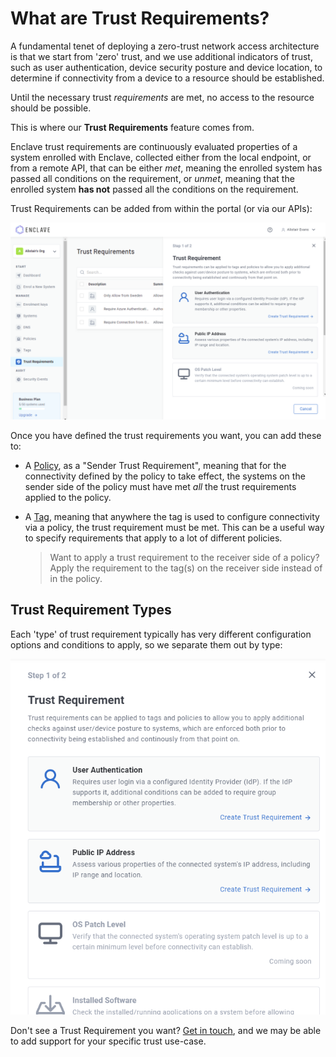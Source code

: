 # What are Trust Requirements?

A fundamental tenet of deploying a zero-trust network access architecture is that we start from 'zero' trust, and we use additional indicators of trust, such as user authentication, device security posture and device location, to determine if connectivity from a device to a resource should be established.

Until the necessary trust *requirements* are met, no access to the resource should be possible.

This is where our **Trust Requirements** feature comes from.

Enclave trust requirements are continuously evaluated properties of a system enrolled with Enclave, collected either from the local endpoint, or from a remote API, that can be either *met*, meaning the enrolled system has passed all conditions on the requirement, or *unmet*, meaning that the enrolled system **has not** passed all the conditions on the requirement.

Trust Requirements can be added from within the portal (or via our APIs):

![Adding a Trust Requirement](images/index-trust-requirements-screen.png)

Once you have defined the trust requirements you want, you can add these to:

- A [Policy](../policy.md), as a "Sender Trust Requirement", meaning that for the connectivity defined by the policy to take effect, the systems on the sender side of the policy must have met *all* the trust requirements applied to the policy. 

- A [Tag](../tags.md), meaning that anywhere the tag is used to configure connectivity via a policy, the trust requirement must be met. This can be a useful way to specify requirements that apply to a lot of different policies.
  
    > Want to apply a trust requirement to the receiver side of a policy? Apply the requirement to the tag(s) on the receiver side instead of in the policy.

## Trust Requirement Types

Each 'type' of trust requirement typically has very different configuration options and conditions to apply, so we separate them out by type:

![Trust Requirement Types](images/index-requirement-types.png)

Don't see a Trust Requirement you want? [Get in touch](../../support/contact.md), and we may be able to add support for your specific trust use-case.
